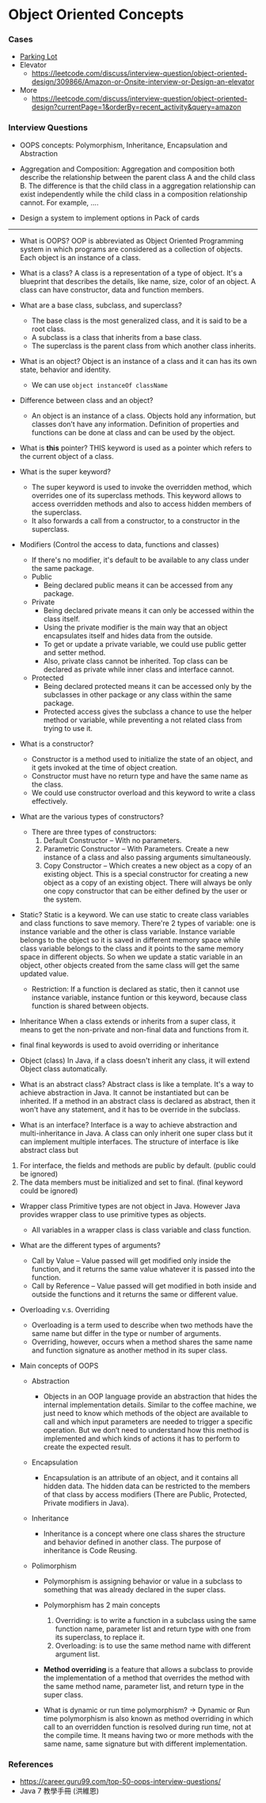 # Object Oriented Concepts

### Cases
* [Parking Lot](https://www.educative.io/courses/grokking-the-object-oriented-design-interview/gxM3gRxmr8Z)
* Elevator
    * https://leetcode.com/discuss/interview-question/object-oriented-design/309866/Amazon-or-Onsite-interview-or-Design-an-elevator
* More
    * https://leetcode.com/discuss/interview-question/object-oriented-design?currentPage=1&orderBy=recent_activity&query=amazon


### Interview Questions
* OOPS concepts: Polymorphism, Inheritance, Encapsulation and Abstraction

* Aggregation and Composition: Aggregation and composition both describe the relationship between the parent class A and the child class B. The difference is that the child class in a aggregation relationship can exist independently while the child class in a composition relationship cannot. For example, ....

* Design a system to implement options in Pack of cards

-----
* What is OOPS?
OOP is abbreviated as Object Oriented Programming system in which programs are considered as a collection of objects. Each object is an instance of a class.

* What is a class?
A class is a representation of a type of object. It's a blueprint that describes the details, like name, size, color of an object. A class can have constructor, data and function members.

* What are a base class, subclass, and superclass?
    * The base class is the most generalized class, and it is said to be a root class.
    * A subclass is a class that inherits from a base class.
    * The superclass is the parent class from which another class inherits.

* What is an object?
Object is an instance of a class and it can has its own state, behavior and identity.
    * We can use `object instanceOf className`

* Difference between class and an object?
    * An object is an instance of a class. Objects hold any information, but classes don’t have any information. Definition of properties and functions can be done at class and can be used by the object.

* What is **this** pointer?
THIS keyword is used as a pointer which refers to the current object of a class.

* What is the super keyword?
    * The super keyword is used to invoke the overridden method, which overrides one of its superclass methods. This keyword allows to access overridden methods and also to access hidden members of the superclass.
    * It also forwards a call from a constructor, to a constructor in the superclass.

* Modifiers (Control the access to data, functions and classes)
    * If there's no modifier, it's default to be available to any class under the same package.
    * Public
        * Being declared public means it can be accessed from any package.
    * Private
        * Being declared private means it can only be accessed within the class itself.
        * Using the private modifier is the main way that an object encapsulates itself and hides data from the outside.
        * To get or update a private variable, we could use public getter and setter method. 
        * Also, private class cannot be inherited. Top class can be declared as private while inner class and interface cannot.
    * Protected
        * Being declared protected means it can be accessed only by the subclasses in other package or any class within the same package.
        * Protected access gives the subclass a chance to use the helper method or variable, while preventing a not related class from trying to use it.

* What is a constructor?
    * Constructor is a method used to initialize the state of an object, and it gets invoked at the time of object creation. 
    * Constructor must have no return type and have the same name as the class.
    * We could use constructor overload and this keyword to write a class effectively.

* What are the various types of constructors?
    * There are three types of constructors:
        1. Default Constructor – With no parameters.
        2. Parametric Constructor – With Parameters. Create a new instance of a class and also passing arguments simultaneously.
        3. Copy Constructor – Which creates a new object as a copy of an existing object. This is a special constructor for creating a new object as a copy of an existing object. There will always be only one copy constructor that can be either defined by the user or the system.

* Static?
Static is a keyword.
We can use static to create class variables and class functions to save memory.
There're 2 types of variable: one is instance variable and the other is class variable. Instance variable belongs to the object so it is saved in different memory space while class variable belongs to the class and it points to the same memory space in different objects. So when we update a static variable in an object, other objects created from the same class will get the same updated value.
    * Restriction: If a function is declared as static, then it cannot use instance variable, instance funtion or this keyword, because class function is shared between objects.

* Inheritance
When a class extends or inherits from a super class, it means to get the non-private and non-final data and functions from it.

* final
final keywords is used to avoid overriding or inheritance

* Object (class)
In Java, if a class doesn't inherit any class, it will extend Object class automatically.

* What is an abstract class?
Abstract class is like a template. It's a way to achieve abstraction in Java. It cannot be instantiated but can be inherited.
If a method in an abstract class is declared as abstract, then it won't have any statement, and it has to be override in the subclass.

* What is an interface? 
Interface is a way to achieve abstraction and multi-inheritance in Java. A class can only inherit one super class but it can implement multiple interfaces.
The structure of interface is like abstract class but
1. For interface, the fields and methods are public by default. (public could be ignored)
2. The data members must be initialized and set to final. (final keyword could be ignored)

* Wrapper class
Primitive types are not object in Java. However Java provides wrapper class to use primitive types as objects.
    * All variables in a wrapper class is class variable and class function.

* What are the different types of arguments?
    * Call by Value – Value passed will get modified only inside the function, and it returns the same value whatever it is passed into the function.
    * Call by Reference – Value passed will get modified in both inside and outside the functions and it returns the same or different value.

* Overloading v.s. Overriding
    * Overloading is a term used to describe when two methods have the same name but differ in the type or number of arguments.
    * Overriding, however, occurs when a method shares the same name and function signature as another method in its super class.

* Main concepts of OOPS
    * Abstraction
        * Objects in an OOP language provide an abstraction that hides the internal implementation details. Similar to the coffee machine, we just need to know which methods of the object are available to call and which input parameters are needed to trigger a specific operation. But we don’t need to understand how this method is implemented and which kinds of actions it has to perform to create the expected result.

    * Encapsulation
        * Encapsulation is an attribute of an object, and it contains all hidden data. The hidden data can be restricted to the members of that class by access modifiers (There are Public, Protected, Private modifiers in Java).

    * Inheritance
        * Inheritance is a concept where one class shares the structure and behavior defined in another class. The purpose of inheritance is Code Reusing.

    * Polimorphism
        * Polymorphism is assigning behavior or value in a subclass to something that was already declared in the super class.

        * Polymorphism has 2 main concepts
            1. Overriding: is to write a function in a subclass using the same function name, parameter list and return type with one from its superclass, to replace it.
            2. Overloading: is to use the same method name with different argument list.

        * **Method overriding** is a feature that allows a subclass to provide the implementation of a method that overrides the method with the same method name, parameter list, and return type in the super class.

        * What is dynamic or run time polymorphism? -> Dynamic or Run time polymorphism is also known as method overriding in which call to an overridden function is resolved during run time, not at the compile time. It means having two or more methods with the same name, same signature but with different implementation.


### References
* https://career.guru99.com/top-50-oops-interview-questions/
* Java 7 教學手冊 (洪維恩)
